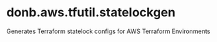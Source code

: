 # donb.aws.tfutil.statelockgen
Generates Terraform statelock configs for AWS Terraform Environments
